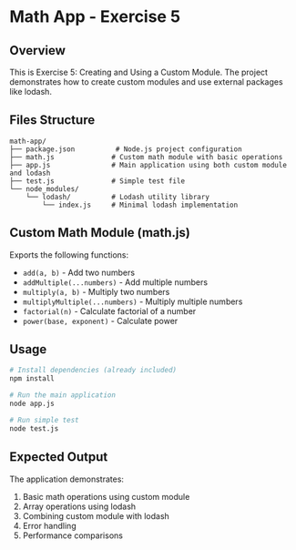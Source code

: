 # Math App - Exercise 5

## Overview
This is Exercise 5: Creating and Using a Custom Module. The project demonstrates how to create custom modules and use external packages like lodash.

## Files Structure
```
math-app/
├── package.json          # Node.js project configuration
├── math.js              # Custom math module with basic operations
├── app.js               # Main application using both custom module and lodash
├── test.js              # Simple test file
└── node_modules/
    └── lodash/          # Lodash utility library
        └── index.js     # Minimal lodash implementation
```

## Custom Math Module (math.js)
Exports the following functions:
- `add(a, b)` - Add two numbers
- `addMultiple(...numbers)` - Add multiple numbers
- `multiply(a, b)` - Multiply two numbers
- `multiplyMultiple(...numbers)` - Multiply multiple numbers
- `factorial(n)` - Calculate factorial of a number
- `power(base, exponent)` - Calculate power

## Usage
```bash
# Install dependencies (already included)
npm install

# Run the main application
node app.js

# Run simple test
node test.js
```

## Expected Output
The application demonstrates:
1. Basic math operations using custom module
2. Array operations using lodash
3. Combining custom module with lodash
4. Error handling
5. Performance comparisons
